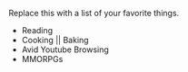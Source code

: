Replace this with a list of your favorite things.

* Reading
* Cooking || Baking
* Avid Youtube Browsing
* MMORPGs
